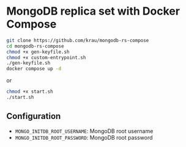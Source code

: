 # MongoDB replica set with Docker Compose

```bash
git clone https://github.com/krau/mongodb-rs-compose
cd mongodb-rs-compose
chmod +x gen-keyfile.sh
chmod +x custom-entrypoint.sh
./gen-keyfile.sh
docker compose up -d
```

or

```bash
chmod +x start.sh
./start.sh
```

## Configuration

- `MONGO_INITDB_ROOT_USERNAME`: MongoDB root username
- `MONGO_INITDB_ROOT_PASSWORD`: MongoDB root password